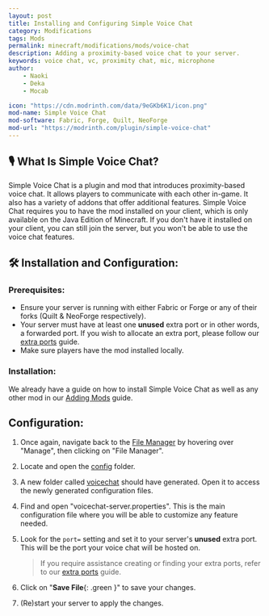 ```yaml
---
layout: post
title: Installing and Configuring Simple Voice Chat
category: Modifications
tags: Mods
permalink: minecraft/modifications/mods/voice-chat
description: Adding a proximity-based voice chat to your server.
keywords: voice chat, vc, proximity chat, mic, microphone
author:
    - Naoki
    - Deka
    - Mocab

icon: "https://cdn.modrinth.com/data/9eGKb6K1/icon.png"
mod-name: Simple Voice Chat
mod-software: Fabric, Forge, Quilt, NeoForge
mod-url: "https://modrinth.com/plugin/simple-voice-chat"
---
```


## :studio_microphone: What Is Simple Voice Chat?

Simple Voice Chat is a plugin and mod that introduces proximity-based voice chat. It allows players to communicate with each other in-game. It also has a variety of addons that offer additional features. Simple Voice Chat requires you to have the mod installed on your client, which is only available on the Java Edition of Minecraft. If you don't have it installed on your client, you can still join the server, but you won't be able to use the voice chat features.

## :hammer_and_wrench: Installation and Configuration:

### Prerequisites:

-   Ensure your server is running with either Fabric or Forge or any of their forks (Quilt & NeoForge respectively).
-   Your server must have at least one **unused** extra port or in other words, a forwarded port. If you wish to allocate an extra port, please follow our [extra ports](/falix/dashboard/server/extra-port) guide.
-   Make sure players have the mod installed locally.

### Installation:

We already have a guide on how to install Simple Voice Chat as well as any other mod in our [Adding Mods](/minecraft/modifications/general/adding-mods) guide.

## Configuration:

1. Once again, navigate back to the [File Manager](https://client.falixnodes.net/server/filemanager) by hovering over "Manage", then clicking on "File Manager".

2. Locate and open the [config](https://client.falixnodes.net/server/filemanager?dir=/config/) folder.

3. A new folder called [voicechat](https://client.falixnodes.net/server/filemanager?dir=/config/voicechat/) should have generated. Open it to access the newly generated configuration files.

4. Find and open "voicechat-server.properties". This is the main configuration file where you will be able to customize any feature needed.

5. Look for the `port=` setting and set it to your server's **unused** extra port. This will be the port your voice chat will be hosted on.

    > If you require assistance creating or finding your extra ports, refer to our [extra ports](/falix/dashboard/server/extra-port) guide.

6. Click on "**Save File**{: .green }" to save your changes.

7. (Re)start your server to apply the changes.
